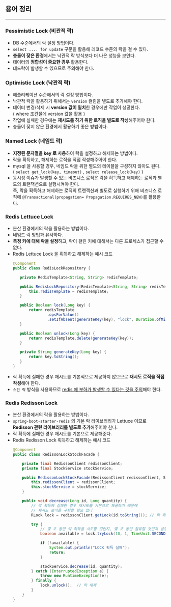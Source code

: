 ## 용어 정리

-----

### Pessimistic Lock (비관적 락)

- DB 수준에서의 락 설정 방법이다.
- `select .... for update` 구문을 활용해 레코드 수준의 락을 걸 수 있다.
- **충돌이 잦은 환경**에서는 낙관적 락 방식보다 더 나은 성능을 보인다.
- 데이터의 **정합성이 중요한 경우** 활용한다.
- 데드락이 발생할 수 있으므로 주의해야 한다.

### Optimistic Lock (낙관적 락)

- 애플리케이션 수준에서의 락 설정 방법이다.
- 낙관적 락을 활용하기 위해서는 `version` 컬럼을 별도로 추가해야 한다.
- 데이터 변경/삭제 시 **version 값이 일치**한 경우에만 작업이 성공한다. <br>
  ( where 조건절에 version 값을 활용 )
- 작업에 실패한 경우에는 **재시도를 하기 위한 로직을 별도로 작성**해주어야 한다.
- 충돌이 잦지 않은 환경에서 활용하기 좋은 방법이다.

### Named Lock (네임드 락)

- **지정된 문자열을 key 로 사용**하여 락을 설정하고 해제하는 방법이다.
- 락을 획득하고, 해제하는 로직을 직접 작성해주어야 한다.
- mysql 을 사용할 경우, 네임드 락을 위한 별도의 테이블을 구성하지 않아도 된다. <br>
  ( `select get_lock(key, timeout)` , `select release_lock(key)` )
- 동시성 이슈가 발생할 수 있는 비즈니스 로직은 락을 획득하고 해제하는 로직과 별도의 트랜잭션으로 실행시켜야 한다. <br>
  즉, 락을 획득하고 해제하는 로직의 트랜잭션과 별도로 실행하기 위해 비즈니스 로직에 `@Transactional(propagation= Propagation.REQUIRES_NEW)`를 활용한다.

### Redis Lettuce Lock

- 분산 환경에서의 락을 활용하는 방법이다.
- 네임드 락 방법과 유사하다.
- **특정 키에 대해 락을 설정**하고, 락이 걸린 키에 대해서는 다른 프로세스가 접근할 수 없다.
- Redis Lettuce Lock 을 획득하고 해제하는 예시 코드 
     ```java
    @Component
    public class RedisLockRepository {
    
        private RedisTemplate<String, String> redisTemplate;
    
        public RedisLockRepository(RedisTemplate<String, String> redisTemplate) {
            this.redisTemplate = redisTemplate;
        }
    
        public Boolean lock(Long key) {
            return redisTemplate
                    .opsForValue()
                    .setIfAbsent(generateKey(key), "lock", Duration.ofMillis(3000));
        }
    
        public Boolean unlock(Long key) {
            return redisTemplate.delete(generateKey(key));
        }
    
        private String generateKey(Long key) {
            return key.toString();
        }
    }
    ```
- 락 획득에 실패한 경우 재시도를 기본적으로 제공하지 않으므로 **재시도 로직을 직접 작성**해야 한다.
- `스핀 락` 방식을 사용하므로 <u>redis 에 부하가 발생할 수 있다는 것을 주의</u>해야 한다.

### Redis Redisson Lock

- 분산 환경에서의 락을 활용하는 방법이다.
- `spring-boot-starter-redis` 의 기본 락 라이브러리가 Lettuce 이므로 **Redisson 관련 라이브러리를 별도로 추가**해주어야 한다.
- 락 획득에 실패한 경우 재시도를 기본으로 제공해준다.
- Redis Redisson Lock 획득하고 해제하는 예시 코드
    ```java
    @Component
    public class RedissonLockStockFacade {
    
        private final RedissonClient redissonClient;
        private final StockService stockService;
    
        public RedissonLockStockFacade(RedissonClient redissonClient, StockService stockService) {
            this.redissonClient = redissonClient;
            this.stockService = stockService;
        }
    
        public void decrease(Long id, Long quantity) {
            // 락 획득에 실패한 경우 재시도를 기본으로 제공하기 때문에
            // 재시도 로직을 구현할 필요 없다
            RLock lock = redissonClient.getLock(id.toString()); // 락 획득
    
            try {
                // 몇 초 동안 락 획득을 시도할 것인지, 몇 초 동안 점유할 것인지 설정
                boolean available = lock.tryLock(10, 1, TimeUnit.SECONDS);
    
                if (!available) {
                    System.out.println("LOCK 획득 실패");
                    return;
                }
    
                stockService.decrease(id, quantity);
            } catch (InterruptedException e) {
                throw new RuntimeException(e);
            } finally {
                lock.unlock();  // 락 해제
            }
        }
    }        
    ```